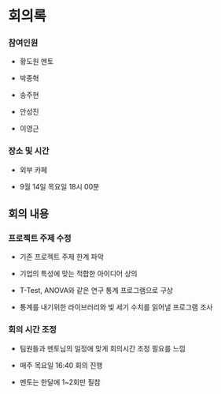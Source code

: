 # 회의록

### 참여인원

- 황도원 멘토

- 박종혁

- 송주현
  
- 안성진
  
- 이영근

### 장소 및 시간

- 외부 카페
  
- 9월 14일 목요일 18시 00분

## 회의 내용

### 프로젝트 주제 수정

- 기존 프로젝트 주제 한계 파악

- 기업의 특성에 맞는 적합한 아이디어 상의

- T-Test, ANOVA와 같은 연구 통계 프로그램으로 구상

- 통계를 내기위한 라이브러리와 빛 세기 수치를 읽어낼 프로그램 조사

### 회의 시간 조정

- 팀원들과 멘토님의 일정에 맞게 회의시간 조정 필요를 느낌

- 매주 목요일 16:40 회의 진행

- 멘토는 한달에 1~2회만 필참